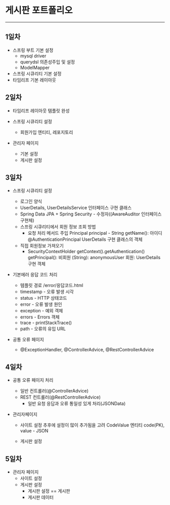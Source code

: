 # 게시판 포트폴리오
***
## 1일차
* 스프링 부트 기본 설정
	- mysql driver
	- querydsl 의존성주입 및 설정
	- ModelMapper
* 스프링 시큐리티 기본 설정
* 타임리프 기본 레이아웃

## 2일차
* 타임리프 레이아웃 템플릿 완성
* 스프링 시큐리티 설정
	- 회원가입 엔티티, 레포지토리
	
* 관리자 페이지
	- 기본 설정
	- 게시판 설정

## 3일차
* 스프링 시큐리티 설정
	- 로그인 양식
	- UserDetails, UserDetailsService 인터페이스 구현 클래스
	- Spring Data JPA + Spring Security - 수정자((AwareAuditor 인터페이스 구현체)
	- 스프링 시큐리티에서 회원 정보 조회 방법
	  - 요청 처리 메서드 주입
	    Principal principal - String getName(): 아이디
	    @AuthenticationPrincipal UserDetails 구현 클래스의 객체
	- 직접 회원정보 가져오기
	  - SecurityContextHolder
	    getContext().getAuthentication()
	    getPrincipal(): 비회원 (String): anonymousUser
			회원: UserDetails 구현 객체  

* 기본에러 응답 코드 처리
	- 템플릿 경로 /error/응답코드.html
	- timestamp - 오류 발생 시각
	- status - HTTP 상태코드
	- error - 오류 발생 원인
	- exception - 예외 객체
	- errors - Errors 객체
	- trace - printStackTrace()
	- path - 오류의 유입 URL

* 공통 오류 페이지
	- @ExceptionHandler, @ControllerAdvice,  @RestControllerAdvice

## 4일차
* 공통 오류 페이지 처리
	- 일반 컨트롤러(@ControllerAdvice)
	- REST 컨트롤러(@RestControllerAdvice)
		- 일반 요청 응답과 오류 통일성 있게 처리(JSONData)

* 관리자페이지
	- 사이트 설정
	  추후에 설정이 많이 추가됨을 고려
	  CodeValue 엔티티 code(PK), value - JSON

	- 게시판 설정


## 5일차
* 관리자 페이지
	- 사이트 설정
	- 게시판 설정
		- 게시판 설정 == 게시판
		- 게시판 데이터

